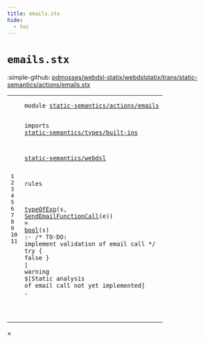 ```yaml
---
title: emails.stx
hide:
  - toc
---
```


# `emails.stx`

:simple-github: [pdmosses/webdsl-statix/webdslstatix/trans/static-semantics/actions/emails.stx]

[pdmosses/webdsl-statix/webdslstatix/trans/static-semantics/actions/emails.stx]: https://github.com/pdmosses/webdsl-statix/blob/master/webdslstatix/trans/static-semantics/actions/emails.stx "The source file on GitHub"

<div class="stx"><table class="highlighttable"><tbody><tr><td class="linenos"><div class="linenodiv"><pre><span></span>1
2
3
4
5
6
7
8
9
10
11
</pre></div></td>
<td class="code"><pre><code><span class="keyword">module</span> <a href="../../webdsl-actions.stx/#static-semantics/actions/emails_6_3" id="static-semantics/actions/emails_1_8" title="a definition with a single reference"><span class="token sort_Id">static-semantics/actions/emails</span></a>

<span class="keyword">imports</span>
  <a href="../../types/built-ins.stx/#static-semantics/types/built-ins_1_8" id="static-semantics/types/built-ins_4_3" title="a reference to a single-file definition"><span class="token sort_Id">static-semantics/types/built-ins</span></a>

  <a href="../../webdsl.stx/#static-semantics/webdsl_1_8" id="static-semantics/webdsl_6_3" title="a reference to a single-file definition"><span class="token sort_Id">static-semantics/webdsl</span></a>

<span class="keyword">rules</span>

  <a href="../../webdsl.stx/#typeOfExp_388_3" id="typeOfExp_10_3" title="a reference to a single-file definition"><span class="token sort_Id">typeOfExp</span></a><span class="operator">(</span><span class="cons_Var"><span id="s_10_13" title="a definition with no references"><span class="token sort_Id">s</span></span></span><span class="operator">,</span> <span class="cons_Op"><a href="../../../../src-gen/statix/signatures/WebDSL-Action-sig.stx/#SendEmailFunctionCall_189_5" id="SendEmailFunctionCall_10_16" title="a reference to a single-file definition"><span class="token sort_Id">SendEmailFunctionCall</span></a><span class="operator">(</span><span class="cons_Var"><span id="e_10_38" title="a definition with no references"><span class="token sort_Id">e</span></span></span><span class="operator">)</span></span><span class="operator">)</span> <span class="operator">=</span> <a href="../../types/built-ins.stx/#bool_72_3" id="bool_10_44" title="a reference to a single-file definition"><span class="token sort_Id">bool</span></a><span class="operator">(</span><span class="cons_Var">s</span><span class="operator">)</span> <span class="operator">:-</span> <span class="layout">/* TO-DO: implement validation of email call */</span>
    <span class="keyword">try</span> <span class="operator">{</span> <span class="keyword">false</span> <span class="operator">}</span> <span class="operator">|</span> <span class="token sort_Id">warning</span> <span class="operator">$[</span><span class="cons_Text">Static analysis of email call not yet implemented</span><span class="operator">]</span> <span class="operator">.</span>

</code></pre></td></tr></tbody></table></div>

<div id="modal">
  <div id="modal-content">
    <span id="modal-close">&times;</span>
    <h2 id="modal-h2"></h2>
    <p  id="modal-p"></p>
    <ul id="modal-ul"></ul>
  </div>
</div>
